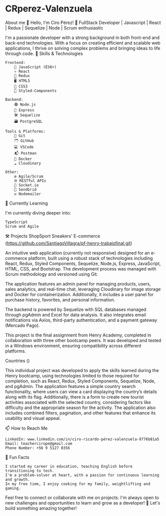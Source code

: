 # CRperez-Valenzuela
About me
👋 Hello, I'm Ciro Pérez!
🚀 FullStack Developer | Javascript | React | Redux | Sequelize | Node | Scrum enthusiastic

I'm a passionate developer with a strong background in both front-end and back-end technologies. With a focus on creating efficient and scalable web applications, I thrive on solving complex problems and bringing ideas to life through code.
🌟 Skills & Technologies

    Frontend:
        🌟 JavaScript (ES6+)
        ⚛️ React
        🔄 Redux
        🖥️ HTML5
        🎨 CSS3
        💅 Styled-Components

    Backend:
        🟢 Node.js
        🚀 Express
        🛠️ Sequelize
        🗃️ PostgreSQL

    Tools & Platforms:
        🧩 Git
        🗂️ GitHub
        💻 VSCode
        📬 Postman
        🐋 Docker
        ☁️ Cloudinary

    Other:
        ⚙️ Agile/Scrum
        🌐 RESTful APIs
        🔗 Socket.io
        📧 SendGrid
        ✉️ Nodemailer

🌱 Currently Learning

I'm currently diving deeper into:

    TypeScript
    Scrum and Agile

🛠️ Projects
ShopSport Sneakers' E-commerce (https://github.com/SantiagoVillagra/pf-henry-trabajofinal.git)

An intuitive web application (currently not responsive) designed for an e-commerce platform, built using a robust stack of technologies including React, Redux, Styled Components, Sequelize, Node.js, Express, JavaScript, HTML, CSS, and Bootstrap. The development process was managed with Scrum methodology and versioned using Git.

The application features an admin panel for managing products, users, sales analytics, and real-time chat, leveraging Cloudinary for image storage and Docker for containerization. Additionally, it includes a user panel for purchase history, favorites, and personal information.

The backend is powered by Sequelize with SQL databases managed through pgAdmin and Excel for data analysis. It also integrates email notifications via Axios, third-party authentication, and a payment gateway (Mercado Pago).

This project is the final assignment from Henry Academy, completed in collaboration with three other bootcamp peers. It was developed and tested in a Windows environment, ensuring compatibility across different platforms.

Countries ()

This individual project was developed to apply the skills learned during the Henry bootcamp, using technologies limited to those required for completion, such as React, Redux, Styled Components, Sequelize, Node, and pgAdmin. The application features a simple country search functionality, where users can view a card displaying the country’s details along with its flag. Additionally, there is a form to create new tourist activities associated with the selected country, considering factors like difficulty and the appropriate season for the activity. The application also includes combined filters, pagination, and other features that enhance its usability and visual appeal.


📫 How to Reach Me

    LinkedIn: www.linkedin.com/in/ciro-ricardo-pérez-valenzuela-9776b81a5
    Email: teachercirope@gmail.com
    Phone Number: +56 9 5127 0356

🎯 Fun Facts

    I started my career in education, teaching English before transitioning to tech.
    I'm a problem-solver at heart, with a passion for continuous learning and growth.
    In my free time, I enjoy cooking for my family, weightlifting and gaming.

Feel free to connect or collaborate with me on projects. I'm always open to new challenges and opportunities to learn and grow as a developer!
🚀 Let's build something amazing together!
